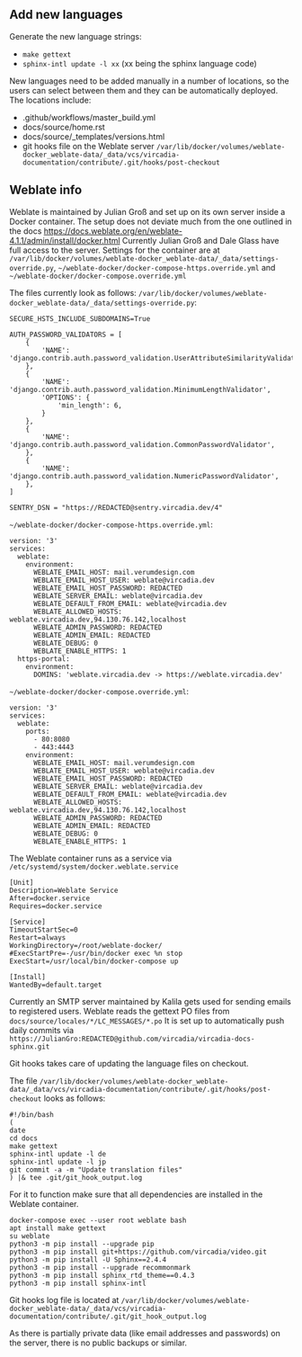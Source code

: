 ## Add new languages

Generate the new language strings:
- `make gettext`
- `sphinx-intl update -l xx` (xx being the sphinx language code)

New languages need to be added manually in a number of locations, so the users can select between them and they can be automatically deployed.
The locations include:
- .github/workflows/master_build.yml
- docs/source/home.rst
- docs/source/_templates/versions.html
- git hooks file on the Weblate server `/var/lib/docker/volumes/weblate-docker_weblate-data/_data/vcs/vircadia-documentation/contribute/.git/hooks/post-checkout`

## Weblate info

Weblate is maintained by Julian Groß and set up on its own server inside a Docker container.
The setup does not deviate much from the one outlined in the docs https://docs.weblate.org/en/weblate-4.1.1/admin/install/docker.html
Currently Julian Groß and Dale Glass have full access to the server.
Settings for the container are at `/var/lib/docker/volumes/weblate-docker_weblate-data/_data/settings-override.py`,
`~/weblate-docker/docker-compose-https.override.yml` and `~/weblate-docker/docker-compose.override.yml`

The files currently look as follows:
`/var/lib/docker/volumes/weblate-docker_weblate-data/_data/settings-override.py`:
```
SECURE_HSTS_INCLUDE_SUBDOMAINS=True

AUTH_PASSWORD_VALIDATORS = [
    {
        'NAME': 'django.contrib.auth.password_validation.UserAttributeSimilarityValidator',
    },
    {
        'NAME': 'django.contrib.auth.password_validation.MinimumLengthValidator',
        'OPTIONS': {
            'min_length': 6,
        }
    },
    {
        'NAME': 'django.contrib.auth.password_validation.CommonPasswordValidator',
    },
    {
        'NAME': 'django.contrib.auth.password_validation.NumericPasswordValidator',
    },
]

SENTRY_DSN = "https://REDACTED@sentry.vircadia.dev/4"
```

`~/weblate-docker/docker-compose-https.override.yml`:
```
version: '3'
services:
  weblate:
    environment:
      WEBLATE_EMAIL_HOST: mail.verumdesign.com
      WEBLATE_EMAIL_HOST_USER: weblate@vircadia.dev
      WEBLATE_EMAIL_HOST_PASSWORD: REDACTED
      WEBLATE_SERVER_EMAIL: weblate@vircadia.dev
      WEBLATE_DEFAULT_FROM_EMAIL: weblate@vircadia.dev
      WEBLATE_ALLOWED_HOSTS: weblate.vircadia.dev,94.130.76.142,localhost
      WEBLATE_ADMIN_PASSWORD: REDACTED
      WEBLATE_ADMIN_EMAIL: REDACTED
      WEBLATE_DEBUG: 0
      WEBLATE_ENABLE_HTTPS: 1
  https-portal:
    environment:
      DOMINS: 'weblate.vircadia.dev -> https://weblate.vircadia.dev'
```

`~/weblate-docker/docker-compose.override.yml`:
```
version: '3'
services:
  weblate:
    ports:
      - 80:8080
      - 443:4443
    environment:
      WEBLATE_EMAIL_HOST: mail.verumdesign.com
      WEBLATE_EMAIL_HOST_USER: weblate@vircadia.dev
      WEBLATE_EMAIL_HOST_PASSWORD: REDACTED
      WEBLATE_SERVER_EMAIL: weblate@vircadia.dev
      WEBLATE_DEFAULT_FROM_EMAIL: weblate@vircadia.dev
      WEBLATE_ALLOWED_HOSTS: weblate.vircadia.dev,94.130.76.142,localhost
      WEBLATE_ADMIN_PASSWORD: REDACTED
      WEBLATE_ADMIN_EMAIL: REDACTED
      WEBLATE_DEBUG: 0
      WEBLATE_ENABLE_HTTPS: 1
```

The Weblate container runs as a service via `/etc/systemd/system/docker.weblate.service`
```
[Unit]
Description=Weblate Service
After=docker.service
Requires=docker.service

[Service]
TimeoutStartSec=0
Restart=always
WorkingDirectory=/root/weblate-docker/
#ExecStartPre=-/usr/bin/docker exec %n stop
ExecStart=/usr/local/bin/docker-compose up

[Install]
WantedBy=default.target
```

Currently an SMTP server maintained by Kalila gets used for sending emails to registered users.
Weblate reads the gettext PO files from `docs/source/locales/*/LC_MESSAGES/*.po`
It is set up to automatically push daily commits via `https://JulianGro:REDACTED@github.com/vircadia/vircadia-docs-sphinx.git`

Git hooks takes care of updating the language files on checkout.

The file `/var/lib/docker/volumes/weblate-docker_weblate-data/_data/vcs/vircadia-documentation/contribute/.git/hooks/post-checkout` looks as follows:
```
#!/bin/bash
(
date
cd docs
make gettext
sphinx-intl update -l de
sphinx-intl update -l jp
git commit -a -m "Update translation files"
) |& tee .git/git_hook_output.log
```
For it to function make sure that all dependencies are installed in the Weblate container.
```
docker-compose exec --user root weblate bash
apt install make gettext
su weblate
python3 -m pip install --upgrade pip
python3 -m pip install git+https://github.com/vircadia/video.git
python3 -m pip install -U Sphinx==2.4.4
python3 -m pip install --upgrade recommonmark
python3 -m pip install sphinx_rtd_theme==0.4.3
python3 -m pip install sphinx-intl
```
Git hooks log file is located at `/var/lib/docker/volumes/weblate-docker_weblate-data/_data/vcs/vircadia-documentation/contribute/.git/git_hook_output.log`

As there is partially private data (like email addresses and passwords) on the server, there is no public backups or similar.
